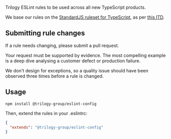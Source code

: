 Trilogy ESLint rules to be used across all new TypeScript products.

We base our rules on the [StandardJS ruleset for TypeScript](https://standardjs.com/#typescript), as per [this ITD](https://docs.google.com/document/d/1FQK4bWzh0YqBsCG52k1AXs-ra0wjyLBl1MGwQd7byaA/edit#heading=h.rkyqn2fv7ea1).

## Submitting rule changes

If a rule needs changing, please submit a pull request.

Your request must be supported by evidence. The most compelling example is a deep dive analysing a customer defect or production failure.

We don't design for exceptions, so a quality issue should have been observed three times before a rule is changed.

## Usage
```
npm install @trilogy-group/eslint-config
```

Then, extend the rules in your .eslintrc:
```json
{
  "extends": "@trilogy-group/eslint-config"
}
```
